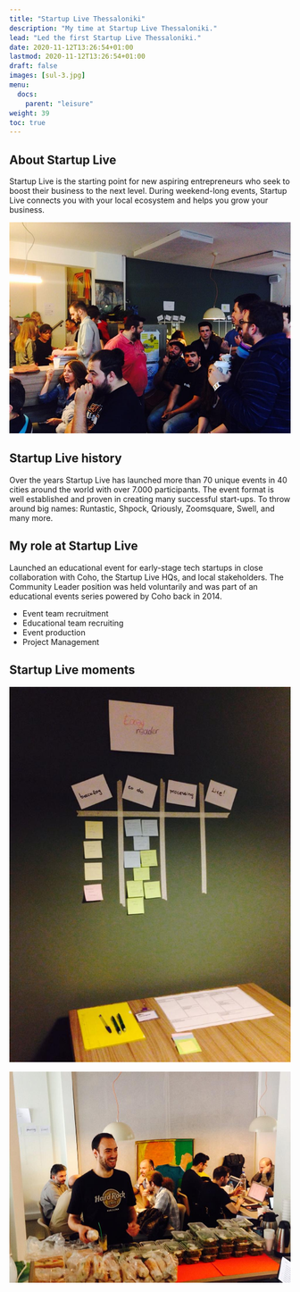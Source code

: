 ```yaml
---
title: "Startup Live Thessaloniki"
description: "My time at Startup Live Thessaloniki."
lead: "Led the first Startup Live Thessaloniki."
date: 2020-11-12T13:26:54+01:00
lastmod: 2020-11-12T13:26:54+01:00
draft: false
images: [sul-3.jpg]
menu:
  docs:
    parent: "leisure"
weight: 39
toc: true
---
```


## About Startup Live

Startup Live is the starting point for new aspiring entrepreneurs who seek to boost their business to the next level. During weekend-long events, Startup Live connects you with your local ecosystem and helps you grow your business.

![Community](sul-3.jpg "Startup Live Attendees.")

## Startup Live history

Over the years Startup Live has launched more than 70 unique events in 40 cities around the world with over 7.000 participants. The event format is well established and proven in creating many successful start-ups. To throw around big names: Runtastic, Shpock, Qriously, Zoomsquare, Swell, and many more.

## My role at Startup Live

Launched an educational event for early-stage tech startups in close collaboration with Coho, the Startup Live HQs, and local stakeholders. The Community Leader position was held voluntarily and was part of an educational events series powered by Coho back in 2014.

* Event team recruitment
* Educational team recruiting
* Event production
* Project Management

## Startup Live moments

![DIY Kanban board](sul-1.jpg "Kanban on the wall.")

![Food Time](sul-2.jpg "Food Time.")
